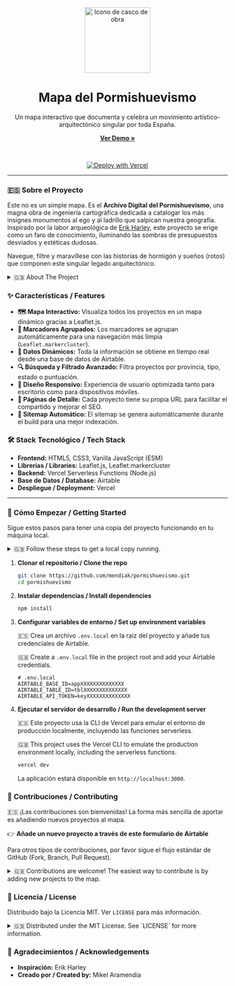 <div align="center">
  <img src="assets/images/casco.png" alt="Icono de casco de obra" width="150"/>
  <h1>Mapa del Pormishuevismo</h1>
  <p>
    Un mapa interactivo que documenta y celebra un movimiento artístico-arquitectónico singular por toda España.
  </p>
  <p>
    <a href="https://pormishuevismo.vercel.app/"><strong>Ver Demo »</strong></a>
  </p>
  <br>
  <p>
    <a href="https://vercel.com/new/clone?repository-url=https%3A%2F%2Fgithub.com%2FMendiak%2Fpormishuevismo&env=AIRTABLE_BASE_ID,AIRTABLE_TABLE_ID,AIRTABLE_API_TOKEN&envDescription=Necesitas%20tus%20credenciales%20de%20Airtable%20para%20que%20la%20app%20funcione."><img src="https://vercel.com/button" alt="Deploy with Vercel"/></a>
  </p>
</div>

---

### 🇪🇸 Sobre el Proyecto

Este no es un simple mapa. Es el **Archivo Digital del Pormishuevismo**, una magna obra de ingeniería cartográfica dedicada a catalogar los más insignes monumentos al ego y al ladrillo que salpican nuestra geografía. Inspirado por la labor arqueológica de [Erik Harley](https://www.oficinaperiferia.com/), este proyecto se erige como un faro de conocimiento, iluminando las sombras de presupuestos desviados y estéticas dudosas.

Navegue, filtre y maravíllese con las historias de hormigón y sueños (rotos) que componen este singular legado arquitectónico.

<details>
<summary>🇬🇧 About The Project</summary>
<br>
This is not a mere map. It is the <b>Digital Archive of Pormishuevismo</b>, a monumental work of cartographic engineering dedicated to cataloging the most distinguished monuments to ego and concrete that dot the Spanish landscape. Inspired by the archaeological work of <a href="https://www.oficinaperiferia.com/">Erik Harley</a>, this project stands as a beacon of knowledge, illuminating the shadows of budget overruns and questionable aesthetics.
<br><br>
Browse, filter, and marvel at the tales of concrete and (broken) dreams that make up this unique architectural legacy.
</details>

### ✨ Características / Features

*   **🗺️ Mapa Interactivo:** Visualiza todos los proyectos en un mapa dinámico gracias a Leaflet.js.
*   **🧩 Marcadores Agrupados:** Los marcadores se agrupan automáticamente para una navegación más limpia (`Leaflet.markercluster`).
*   **💾 Datos Dinámicos:** Toda la información se obtiene en tiempo real desde una base de datos de Airtable.
*   **🔍 Búsqueda y Filtrado Avanzado:** Filtra proyectos por provincia, tipo, estado o puntuación.
*   **📱 Diseño Responsivo:** Experiencia de usuario optimizada tanto para escritorio como para dispositivos móviles.
*   **🔗 Páginas de Detalle:** Cada proyecto tiene su propia URL para facilitar el compartido y mejorar el SEO.
*   **🤖 Sitemap Automático:** El sitemap se genera automáticamente durante el build para una mejor indexación.

### 🛠️ Stack Tecnológico / Tech Stack

*   **Frontend:** HTML5, CSS3, Vanilla JavaScript (ESM)
*   **Librerías / Libraries:** Leaflet.js, Leaflet.markercluster
*   **Backend:** Vercel Serverless Functions (Node.js)
*   **Base de Datos / Database:** Airtable
*   **Despliegue / Deployment:** Vercel

---

### 🚀 Cómo Empezar / Getting Started

Sigue estos pasos para tener una copia del proyecto funcionando en tu máquina local.

<details>
<summary>🇬🇧 Follow these steps to get a local copy running.</summary>
<br>
</details>

1.  **Clonar el repositorio / Clone the repo**
    ```sh
    git clone https://github.com/mendiak/pormishuevismo.git
    cd pormishuevismo
    ```

2.  **Instalar dependencias / Install dependencies**
    ```sh
    npm install
    ```

3.  **Configurar variables de entorno / Set up environment variables**
    
    🇪🇸 Crea un archivo `.env.local` en la raíz del proyecto y añade tus credenciales de Airtable.

    🇬🇧 Create a `.env.local` file in the project root and add your Airtable credentials.
    ```env
    # .env.local
    AIRTABLE_BASE_ID=appXXXXXXXXXXXXXX
    AIRTABLE_TABLE_ID=tblXXXXXXXXXXXXXX
    AIRTABLE_API_TOKEN=keyXXXXXXXXXXXXXX
    ```

4.  **Ejecutar el servidor de desarrollo / Run the development server**

    🇪🇸 Este proyecto usa la CLI de Vercel para emular el entorno de producción localmente, incluyendo las funciones serverless.

    🇬🇧 This project uses the Vercel CLI to emulate the production environment locally, including the serverless functions.
    ```sh
    vercel dev
    ```
    La aplicación estará disponible en `http://localhost:3000`.

### 🤝 Contribuciones / Contributing

🇪🇸 ¡Las contribuciones son bienvenidas! La forma más sencilla de aportar es añadiendo nuevos proyectos al mapa.

👉 **Añade un nuevo proyecto a través de este formulario de Airtable**

Para otros tipos de contribuciones, por favor sigue el flujo estándar de GitHub (Fork, Branch, Pull Request).

<details>
<summary>🇬🇧 Contributions are welcome! The easiest way to contribute is by adding new projects to the map.</summary>
<br>
👉 <b><a href="https://airtable.com/appKVW43s8ln8paHH/pagH805tE1RXU8V9y/form">Add a new project via this Airtable form</a></b>
<br><br>
For other types of contributions, please follow the standard GitHub flow (Fork, Branch, Pull Request).
</details>

### 📄 Licencia / License

Distribuido bajo la Licencia MIT. Ver `LICENSE` para más información.

<details>
<summary>🇬🇧 Distributed under the MIT License. See `LICENSE` for more information.</summary>
<br>
</details>

### 🙏 Agradecimientos / Acknowledgements

*   **Inspiración:** Erik Harley
*   **Creado por / Created by:** Mikel Aramendia
